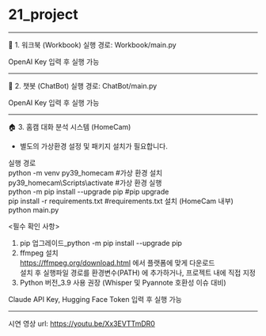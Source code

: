 # 21_project

-------------------------------------------------------------------------

📁 1. 워크북 (Workbook)
실행 경로: Workbook/main.py<br>

OpenAI Key 입력 후 실행 가능<br>

-------------------------------------------------------------------------

💬 2. 챗봇 (ChatBot)
실행 경로: ChatBot/main.py<br>

OpenAI Key 입력 후 실행 가능<br>

-------------------------------------------------------------------------

🏠 3. 홈캠 대화 분석 시스템 (HomeCam)

- 별도의 가상환경 설정 및 패키지 설치가 필요합니다.<br>

실행 경로<br>
python -m venv py39_homecam #가상 환경 설치<br>
py39_homecam\Scripts\activate #가상 환경 실행<br>
python -m pip install --upgrade pip #pip upgrade<br>
pip install -r requirements.txt #requirements.txt 설치 (HomeCam 내부)<br>
python main.py<br>

<필수 확인 사항><br>
1. pip 업그레이드_python -m pip install --upgrade pip<br>
2. ffmpeg 설치<br>
   https://ffmpeg.org/download.html 에서 플랫폼에 맞게 다운로드<br>
   설치 후 실행파일 경로를 환경변수(PATH) 에 추가하거나, 프로젝트 내에 직접 지정<br>
3. Python 버전_3.9 사용 권장 (Whisper 및 Pyannote 호환성 이슈 대비)<br>
   
Claude API Key, Hugging Face Token 입력 후 실행 가능<br>

-------------------------------------------------------------------------

시연 영상 url: https://youtu.be/Xx3EVTTmDR0<br>
